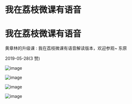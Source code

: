 # 我在荔枝微课有语音

# 我在荔枝微课有语音

黄章林的升级课 : 我在荔枝微课有语音解读版本，欢迎参观~ 东原

2019-05-28(3 赞)

![image](img/Image_073.png)

![image](img/Image_074.png)

![image](img/Image_075.png)

![image](img/Image_076.png)